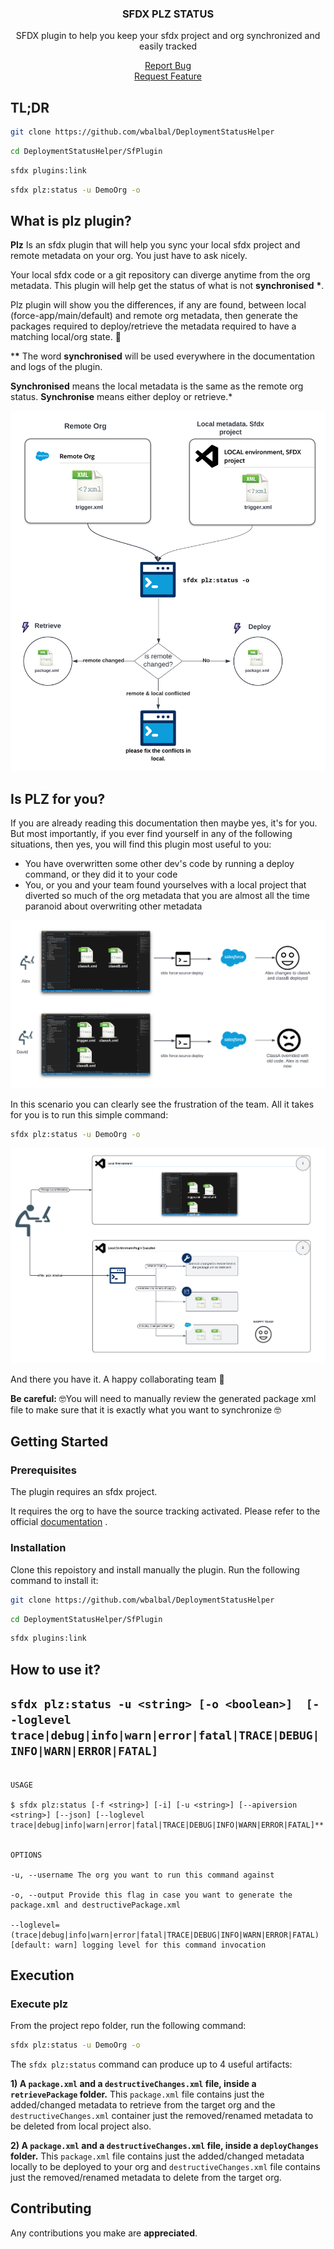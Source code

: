 <div align="center">
<h3 align="center">SFDX PLZ STATUS </h3>
<p align="center">
SFDX plugin to help you keep your sfdx project and org synchronized and easily tracked

</p>
<a href="https://github.com/wbalbal/DeploymentStatusHelper/issues/new?assignees=scolladon&labels=bug&template=issue.md">Report Bug</a> <br />
<a href="https://github.com/wbalbal/DeploymentStatusHelper/issues/new?assignees=scolladon&labels=enhancement&template=enhancement.md">Request Feature</a>
</div>


## TL;DR

```sh
git clone https://github.com/wbalbal/DeploymentStatusHelper
```
```sh
cd DeploymentStatusHelper/SfPlugin
```
```sh
sfdx plugins:link
```
```sh
sfdx plz:status -u DemoOrg -o
```

## What is plz plugin?

**Plz** Is an sfdx plugin that will help you sync your local sfdx project and remote metadata on your org. You just have to ask nicely.

Your local sfdx code or a git repository can diverge anytime from the org metadata. This plugin will help get the status of what is not **synchronised**  **\***. 

Plz plugin will show you the differences, if any are found, between local (force-app/main/default) and remote org metadata, then generate the packages required to deploy/retrieve the metadata required to have a matching local/org state. 🥳

***\*** The word **synchronised** will be used everywhere in the documentation and logs of the plugin.

**Synchronised** means the local metadata is the same as the remote org status.
**Synchronise** means either deploy or retrieve.*

![plz_status_principle](/img/PLZ_General_Process.png)

  

## Is PLZ for you?

If you are already reading this documentation then maybe yes, it's for you.
But most importantly, if you ever find yourself in any of the following situations, then yes, you will find this plugin most useful to you:

 - You have overwritten some other dev's code by running a deploy command, or they did it to your code
 - You, or you and your team found yourselves with a local project that diverted so much of the org metadata that you are almost all the time paranoid about overwriting other metadata
 
 ![unhappy_Team](/img/PLZ_Unhappy_Team.png)

In this scenario you can clearly see the frustration of the team. All it takes for you is to run this simple command:

```sh
sfdx plz:status -u DemoOrg -o
```
 ![happy_Team](/img/PLZ_Happy_Team.png)

 And there you have it. A happy collaborating team  🍻

**Be careful:**
🤓You will need to manually review the generated package xml file to make sure that it is exactly what you want to synchronize 🤓



## Getting Started


### Prerequisites

The plugin requires an sfdx project.

It requires the org to have the source tracking activated. Please refer to the official [documentation](https://developer.salesforce.com/docs/atlas.en-us.sfdx_dev.meta/sfdx_dev/sfdx_setup_enable_source_tracking_sandboxes.htm) .

### Installation

Clone this repoistory and install manually the plugin. Run the following command to install it:

```sh
git clone https://github.com/wbalbal/DeploymentStatusHelper
```
```sh
cd DeploymentStatusHelper/SfPlugin
```
```sh
sfdx plugins:link
```


## How to use it?

## `sfdx plz:status -u <string> [-o <boolean>]  [--loglevel trace|debug|info|warn|error|fatal|TRACE|DEBUG|INFO|WARN|ERROR|FATAL]`

```

USAGE

$ sfdx plz:status [-f <string>] [-i] [-u <string>] [--apiversion <string>] [--json] [--loglevel trace|debug|info|warn|error|fatal|TRACE|DEBUG|INFO|WARN|ERROR|FATAL]**


OPTIONS

-u, --username The org you want to run this command against

-o, --output Provide this flag in case you want to generate the package.xml and destructivePackage.xml

--loglevel=(trace|debug|info|warn|error|fatal|TRACE|DEBUG|INFO|WARN|ERROR|FATAL) [default: warn] logging level for this command invocation

```

## Execution


### Execute plz

From the project repo folder, run the following command:
```sh
sfdx plz:status -u DemoOrg -o
```

The `sfdx plz:status` command can produce up to 4 useful artifacts:


**1) A `package.xml` and a `destructiveChanges.xml` file, inside a `retrievePackage` folder.** This `package.xml` file contains just the added/changed metadata to retrieve from the target org and the `destructiveChanges.xml` container just the removed/renamed metadata to be deleted from local project also.


**2) A `package.xml` and a `destructiveChanges.xml` file, inside a `deployChanges` folder.** This `package.xml` file contains just the added/changed metadata locally to be deployed to your org and `destructiveChanges.xml` file contains just the removed/renamed metadata to delete from the target org.


## Contributing
Any contributions you make are **appreciated**.
